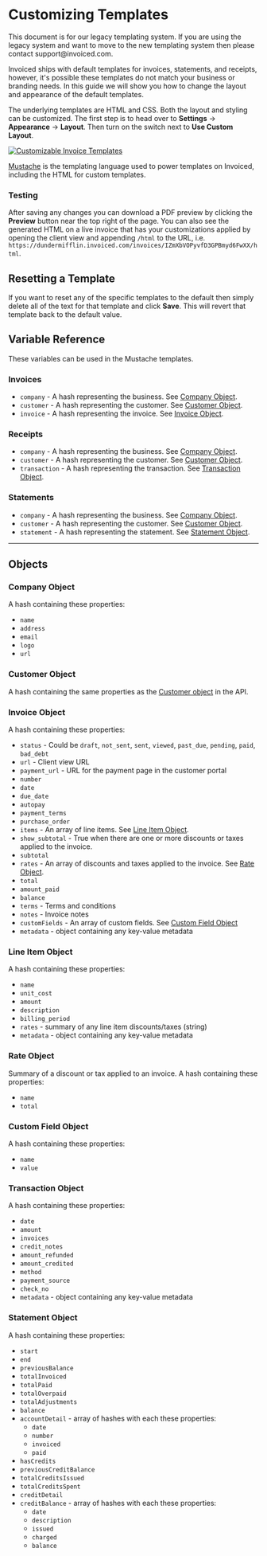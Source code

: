 # Customizing Templates

<p class="alert alert-warning">This document is for our legacy templating system. If you are using the legacy system and want to move to the new templating system then please contact support@invoiced.com.</p>

Invoiced ships with default templates for invoices, statements, and receipts, however, it's possible these templates do not match your business or branding needs. In this guide we will show you how to change the layout and appearance of the default templates.

The underlying templates are HTML and CSS. Both the layout and styling can be customized. The first step is to head over to **Settings** &rarr; **Appearance** &rarr; **Layout**. Then turn on the switch next to **Use Custom Layout**.

[![Customizable Invoice Templates](/docs/img/customizable-invoice-templates.png)](/docs/img/customizable-invoice-templates.png)

[Mustache](https://mustache.github.io/mustache.5.html) is the templating language used to power templates on Invoiced, including the HTML for custom templates.

### Testing

After saving any changes you can download a PDF preview by clicking the **Preview** button near the top right of the page. You can also see the generated HTML on a live invoice that has your customizations applied by opening the client view and appending `/html` to the URL, i.e. `https://dundermifflin.invoiced.com/invoices/IZmXbVOPyvfD3GPBmyd6FwXX/html`.

## Resetting a Template

If you want to reset any of the specific templates to the default then simply delete all of the text for that template and click **Save**. This will revert that template back to the default value.

## Variable Reference

These variables can be used in the Mustache templates.

### Invoices

- `company` - A hash representing the business. See [Company Object](#company-object).
- `customer` - A hash representing the customer. See [Customer Object](#customer-object).
- `invoice` - A hash representing the invoice. See [Invoice Object](#invoice-object).

### Receipts

- `company` - A hash representing the business. See [Company Object](#company-object).
- `customer` - A hash representing the customer. See [Customer Object](#customer-object).
- `transaction` - A hash representing the transaction. See [Transaction Object](#transaction-object).

### Statements

- `company` - A hash representing the business. See [Company Object](#company-object).
- `customer` - A hash representing the customer. See [Customer Object](#customer-object).
- `statement` - A hash representing the statement. See [Statement Object](#statement-object).

***

## Objects

### Company Object

A hash containing these properties:

- `name`
- `address`
- `email`
- `logo`
- `url`

### Customer Object

A hash containing the same properties as the [Customer object](/resources/docs/api/#customer-object) in the API.

### Invoice Object

A hash containing these properties:

- `status` - Could be `draft`, `not_sent`, `sent`, `viewed`, `past_due`, `pending`, `paid`, `bad_debt`
- `url` - Client view URL
- `payment_url` - URL for the payment page in the customer portal
- `number`
- `date`
- `due_date`
- `autopay`
- `payment_terms`
- `purchase_order`
- `items` - An array of line items. See [Line Item Object](#line-item-object).
- `show_subtotal` - True when there are one or more discounts or taxes applied to the invoice.
- `subtotal`
- `rates` - An array of discounts and taxes applied to the invoice. See [Rate Object](#rate-object).
- `total`
- `amount_paid`
- `balance`
- `terms` - Terms and conditions
- `notes` - Invoice notes
- `customFields` - An array of custom fields. See [Custom Field Object](#custom-field-object)
- `metadata` - object containing any key-value metadata

### Line Item Object

A hash containing these properties:
- `name`
- `unit_cost`
- `amount`
- `description`
- `billing_period`
- `rates` - summary of any line item discounts/taxes (string)
- `metadata` - object containing any key-value metadata

### Rate Object

Summary of a discount or tax applied to an invoice. A hash containing these properties:
- `name`
- `total`

### Custom Field Object

A hash containing these properties:
- `name`
- `value`

### Transaction Object

A hash containing these properties:
- `date`
- `amount`
- `invoices`
- `credit_notes`
- `amount_refunded`
- `amount_credited`
- `method`
- `payment_source`
- `check_no`
- `metadata` - object containing any key-value metadata

### Statement Object

A hash containing these properties:
- `start`
- `end`
- `previousBalance`
- `totalInvoiced`
- `totalPaid`
- `totalOverpaid`
- `totalAdjustments`
- `balance`
- `accountDetail` - array of hashes with each these properties:
   - `date`
   - `number`
   - `invoiced`
   - `paid`
- `hasCredits`
- `previousCreditBalance`
- `totalCreditsIssued`
- `totalCreditsSpent`
- `creditDetail`
- `creditBalance` - array of hashes with each these properties:
   - `date`
   - `description`
   - `issued`
   - `charged`
   - `balance`